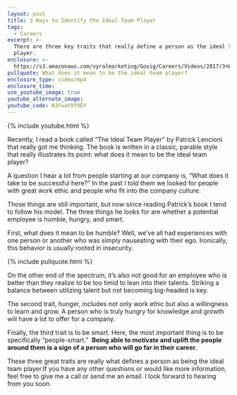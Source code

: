 ```yaml
---
layout: post
title: 3 Ways to Identify the Ideal Team Player
tags:
  - Careers
excerpt: >-
  There are three key traits that really define a person as the ideal team
  player.
enclosure: >-
  https://s3.amazonaws.com/vyralmarketing/Govig/Careers/Videos/2017/3+Ways+to+Identify+the+Ideal+Team+Player.mp4
pullquote: What does it mean to be the ideal team player?
enclosure_type: video/mp4
enclosure_time:
use_youtube_image: true
youtube_alternate_image:
youtube_code: NJFuaYXY9EY
---
```



{% include youtube.html %}

Recently, I read a book called “The Ideal Team Player” by Patrick Lencioni that really got me thinking. The book is written in a classic, parable style that really illustrates its point: what does it mean to be the ideal team player?

A question I hear a lot from people starting at our company is, “What does it take to be successful here?” In the past I told them we looked for people with great work ethic and people who fit into the company culture.

Those things are still important, but now since reading Patrick’s book I tend to follow his model. The three things he looks for are whether a potential employee is humble, hungry, and smart.

First, what does it mean to be humble? Well, we’ve all had experiences with one person or another who was simply nauseating with their ego. Ironically, this behavior is usually rooted in insecurity.

{% include pullquote.html %}

On the other end of the spectrum, it’s also not good for an employee who is better than they realize to be too timid to lean into their talents. Striking a balance between utilizing talent but not becoming big-headed is key.

The second trait, hunger, includes not only work ethic but also a willingness to learn and grow. A person who is truly hungry for knowledge and growth will have a lot to offer for a company.

Finally, the third trait is to be smart. Here, the most important thing is to be specifically “people-smart.”  **Being able to motivate and uplift the people around them is a sign of a person who will go far in their career.**

These three great traits are really what defines a person as being the ideal team player.If you have any other questions or would like more information, feel free to give me a call or send me an email. I look forward to hearing from you soon.
